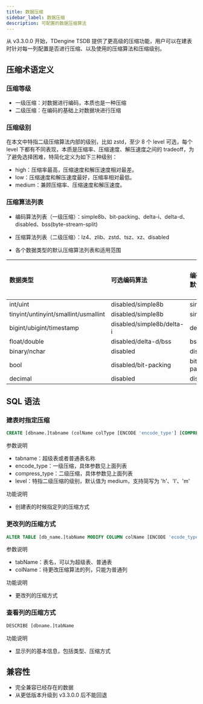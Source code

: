 ```yaml
---
title: 数据压缩
sidebar_label: 数据压缩
description: 可配置的数据压缩算法
---
```


从 v3.3.0.0 开始，TDengine TSDB 提供了更高级的压缩功能，用户可以在建表时针对每一列配置是否进行压缩、以及使用的压缩算法和压缩级别。

## 压缩术语定义

### 压缩等级

- 一级压缩：对数据进行编码，本质也是一种压缩
- 二级压缩：在编码的基础上对数据块进行压缩

### 压缩级别

在本文中特指二级压缩算法内部的级别，比如 zstd，至少 8 个 level 可选，每个 level 下都有不同表现，本质是压缩率、压缩速度、解压速度之间的 tradeoff，为了避免选择困难，特简化定义为如下三种级别：

- high：压缩率最高，压缩速度和解压速度相对最差。
- low：压缩速度和解压速度最好，压缩率相对最低。
- medium：兼顾压缩率、压缩速度和解压速度。

### 压缩算法列表

- 编码算法列表（一级压缩）：simple8b、bit-packing、delta-i、delta-d、disabled、bss(byte-stream-split) 

- 压缩算法列表（二级压缩）：lz4、zlib、zstd、tsz、xz、disabled

- 各个数据类型的默认压缩算法列表和适用范围

| 数据类型                             | 可选编码算法              | 编码算法默认值 | 可选压缩算法         | 压缩算法默认值 | 压缩等级默认值 |
| :----------------------------------- | :------------------------ | :------------- | :------------------- | :------------- | :------------- |
| int/uint                             | disabled/simple8b         | simple8b       | lz4/zlib/zstd/xz     | lz4            | medium         |
| tinyint/untinyint/smallint/usmallint | disabled/simple8b         | simple8b       | lz4/zlib/zstd/xz     | zlib           | medium         |
| bigint/ubigint/timestamp             | disabled/simple8b/delta-i | delta-i        | lz4/zlib/zstd/xz     | lz4            | medium         |
| float/double                         | disabled/delta-d/bss      | bss            | lz4/zlib/zstd/xz/tsz | lz4            | medium         |
| binary/nchar                         | disabled                  | disabled       | lz4/zlib/zstd/xz     | zstd           | medium         |
| bool                                 | disabled/bit-packing      | bit-packing    | lz4/zlib/zstd/xz     | zstd           | medium         |
| decimal                              | disabled                  | disabled       | lz4/zlib/zstd/xz     | zstd           | medium         |

## SQL 语法

### 建表时指定压缩

```sql
CREATE [dbname.]tabname (colName colType [ENCODE 'encode_type'] [COMPRESS 'compress_type' [LEVEL 'level'], [, other create_definition]...])
```

参数说明

- tabname：超级表或者普通表名称
- encode_type：一级压缩，具体参数见上面列表
- compress_type：二级压缩，具体参数见上面列表
- level：特指二级压缩的级别，默认值为 medium，支持简写为 'h'、'l'、'm'

功能说明

- 创建表的时候指定列的压缩方式

### 更改列的压缩方式

```sql
ALTER TABLE [db_name.]tabName MODIFY COLUMN colName [ENCODE 'ecode_type'] [COMPRESS 'compress_type'] [LEVEL "high"]

```

参数说明

- tabName：表名，可以为超级表、普通表
- colName：待更改压缩算法的列，只能为普通列

功能说明

- 更改列的压缩方式

### 查看列的压缩方式

```sql
DESCRIBE [dbname.]tabName
```

功能说明

- 显示列的基本信息，包括类型、压缩方式

## 兼容性

- 完全兼容已经存在的数据
- 从更低版本升级到 v3.3.0.0 后不能回退
